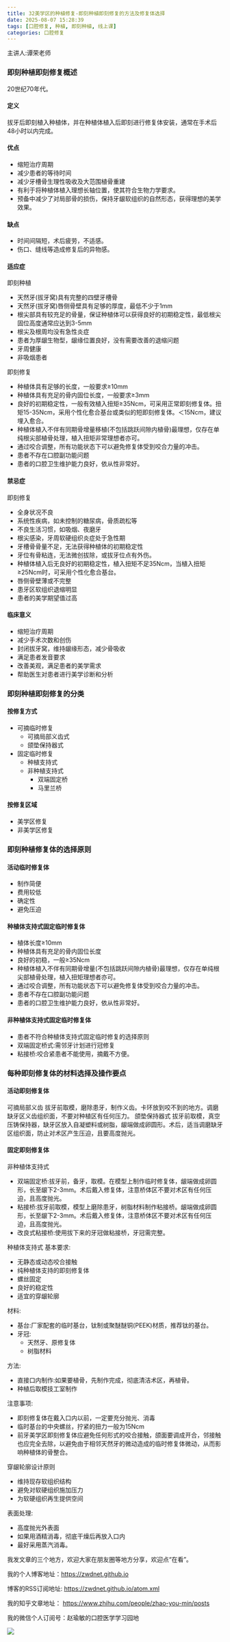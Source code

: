 ```yaml
---
title: 32美学区的种植修复-即刻种植即刻修复的方法及修复体选择
date: 2025-08-07 15:28:39
tags: [口腔修复, 种植, 即刻种植, 线上课]
categories: 口腔修复
---
```

主讲人:谭荣老师
### 即刻种植即刻修复概述
20世纪70年代。
#### 定义
拔牙后即刻植入种植体，并在种植体植入后即刻进行修复体安装，通常在手术后48小时以内完成。
#### 优点
- 缩短治疗周期
- 减少患者的等待时间
- 减少牙槽骨生理性吸收及大范围植骨重建
- 有利于将种植体植入理想长轴位置，使其符合生物力学要求。
- 预备中减少了对局部骨的损伤，保持牙龈软组织的自然形态，获得理想的美学效果。
#### 缺点
- 时间间隔短，术后疲劳，不适感。
- 伤口、缝线等造成修复后的异物感。
#### 适应症
即刻种植
- 天然牙(拔牙窝)具有完整的四壁牙槽骨
- 天然牙(拔牙窝)唇侧骨壁具有足够的厚度，最低不少于1mm
- 根尖部具有较充足的骨量，保证种植体可以获得良好的初期稳定性，最低根尖固位高度通常应达到3-5mm
- 根尖及根周均没有急性炎症
- 患者为厚龈生物型，龈缘位置良好，没有需要改善的退缩问题
- 牙周健康
- 非吸烟患者

即刻修复
- 种植体具有足够的长度，一般要求≥10mm
- 种植体具有充足的骨内固位长度，一般要求≥3mm
- 良好的初期稳定性，一般有效植入扭矩≥35Ncm，可采用正常即刻修复体。扭矩15-35Ncm，采用个性化愈合基台或类似的短即刻修复体。＜15Ncm，建议埋入愈合。
- 种植体植入不伴有同期骨增量移植(不包括跳跃间隙内植骨)最理想，仅存在单纯根尖部植骨处理，植入扭矩非常理想者亦可。
- 通过咬合调整，所有功能状态下可以避免修复体受到咬合力量的冲击。
- 患者不存在口腔副功能问题
- 患者的口腔卫生维护能力良好，依从性非常好。
#### 禁忌症
即刻修复
- 全身状况不良
- 系统性疾病，如未控制的糖尿病，骨质疏松等
- 不良生活习惯，如吸烟、夜磨牙
- 根尖感染，牙周软硬组织炎症处于急性期
- 牙槽骨骨量不足，无法获得种植体的初期稳定性
- 牙位有骨粘连，无法微创拔除，或拔牙位点有外伤。
- 种植体植入后无良好的初期稳定性，植入扭矩不足35Ncm，当植入扭矩≥25Ncm时，可采用个性化愈合基台。
- 唇侧骨壁薄或不完整
- 患牙区软组织退缩明显
- 患者的美学期望值过高
#### 临床意义
- 缩短治疗周期
- 减少手术次数和创伤
- 封闭拔牙窝，维持龈缘形态，减少骨吸收
- 满足患者发音要求
- 改善美观，满足患者的美学需求
- 帮助医生对患者进行美学诊断和分析
### 即刻种植即刻修复的分类
#### 按修复方式
- 可摘临时修复
    - 可摘局部义齿式
    - 颌垫保持器式
- 固定临时修复
    - 种植支持式
    - 非种植支持式
        - 双端固定桥
        - 马里兰桥
#### 按修复区域
- 美学区修复
- 非美学区修复
### 即刻种植修复体的选择原则
#### 活动临时修复体
- 制作简便
- 费用较低
- 确定性
- 避免压迫
#### 种植体支持式固定临时修复体
- 植体长度≥10mm
- 种植体具有充足的骨内固位长度
- 良好的初稳，一般≥35Ncm
- 种植体植入不伴有同期骨增量(不包括跳跃间隙内植骨)最理想，仅存在单纯根尖部植骨处理，植入扭矩理想者亦可。
- 通过咬合调整，所有功能状态下可以避免修复体受到咬合力量的冲击。
- 患者不存在口腔副功能问题
- 患者的口腔卫生维护能力良好，依从性非常好。
#### 非种植体支持式固定临时修复体
- 患者不符合种植体支持式固定临时修复的选择原则
- 双端固定桥式:需邻牙计划进行冠修复
- 粘接桥:咬合紧患者不能使用，摘戴不方便。
### 每种即刻修复体的材料选择及操作要点
#### 活动即刻修复体
可摘局部义齿
拔牙前取模，磨除患牙，制作义齿。卡环放到咬不到的地方。调磨缺牙区义齿组织面，不要对种植区有任何压力。
颌垫保持器式
拔牙前取模，真空压铸保持器，缺牙区放入自凝塑料或树脂，龈端做成卵圆形。术后，适当调磨缺牙区组织面，防止对术区产生压迫，且要高度抛光。
#### 固定即刻修复体
非种植体支持式
- 双端固定桥:拔牙前，备牙，取模。在模型上制作临时修复体，龈端做成卵圆形，长至龈下2-3mm。术后戴入修复体，注意桥体区不要对术区有任何压迫，且高度抛光。
- 粘接桥:拔牙前取模，模型上磨除患牙，树脂材料制作粘接桥。龈端做成卵圆形，长至龈下2-3mm。术后戴入修复体，注意桥体区不要对术区有任何压迫，且高度抛光。
- 改良式粘接桥:使用拔下来的牙冠做粘接桥，牙冠需完整。

种植体支持式
基本要求:
- 无静态或动态咬合接触
- 纯种植体支持的即刻修复体
- 螺丝固定
- 良好的稳定性
- 适宜的穿龈轮廓

材料:
- 基台:厂家配套的临时基台，钛制或聚醚醚铜(PEEK)材质，推荐钛的基台。
- 牙冠:
    - 天然牙、原修复体
    - 树脂材料

方法:
- 直接口内制作:如果要植骨，先制作完成，彻底清洁术区，再植骨。
- 种植后取模技工室制作

注意事项:
- 即刻修复体在戴入口内以前，一定要充分抛光、消毒
- 临时基台的中央螺丝，拧紧的扭力一般为15Ncm
- 前牙美学区即刻修复体应避免任何形式的咬合接触，颌面要调成开合，邻接触也应完全去除，以避免由于相邻天然牙的微动造成的临时修复体微动，从而影响种植体的骨整合。

穿龈轮廓设计原则
- 维持现存软组织结构
- 避免对软硬组织施加压力
- 为软硬组织再生提供空间

表面处理:
- 高度抛光外表面
- 如果用酒精消毒，彻底干燥后再放入口内
- 最好采用蒸汽消毒。





我发文章的三个地方，欢迎大家在朋友圈等地方分享，欢迎点“在看”。

我的个人博客地址：https://zwdnet.github.io

博客的RSS订阅地址: https://zwdnet.github.io/atom.xml

我的知乎文章地址： https://www.zhihu.com/people/zhao-you-min/posts

我的微信个人订阅号：赵瑜敏的口腔医学学习园地

![](https://zymblog-1258069789.cos.ap-chengdu.myqcloud.com/other/wx.jpg)



